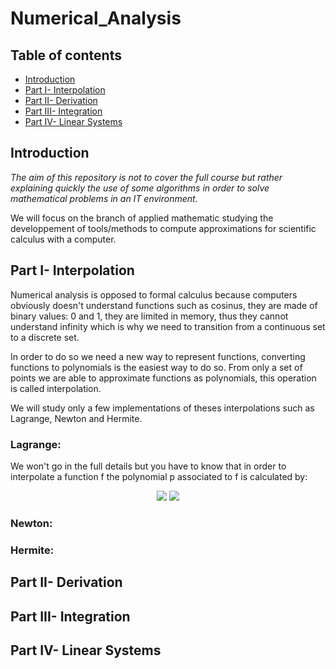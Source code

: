 # Numerical_Analysis

## Table of contents
* [Introduction](#Introduction)
* [Part I- Interpolation](#Part-I--Interpolation)
* [Part II- Derivation](#Part-II--Derivation)
* [Part III- Integration](#Part-III--Integration)
* [Part IV- Linear Systems](#Part-IV--Linear-Systems)

## Introduction
*The aim of this repository is not to cover the full course but rather explaining quickly the use of some algorithms in order to solve mathematical problems in an IT environment.*

We will focus on the branch of applied mathematic studying the developpement of tools/methods to compute approximations for scientific calculus with a computer.

## Part I- Interpolation

Numerical analysis is opposed to formal calculus because computers obviously doesn't understand functions such as cosinus, they are made of binary values: 0 and 1, they are limited in memory, thus they cannot understand infinity which is why we need to transition from a continuous set to a discrete set.

In order to do so we need a new way to represent functions, converting functions to polynomials is the easiest way to do so.
From only a set of points we are able to approximate functions as polynomials, this operation is called interpolation.

We will study only a few implementations of theses interpolations such as Lagrange, Newton and Hermite.

### Lagrange:

We won't go in the full details but you have to know that in order to interpolate a function f the polynomial p associated to f is calculated by:

<p align="center">
<img src="https://user-images.githubusercontent.com/65224852/144323270-41b6764c-3f32-48b2-8811-878daea02806.PNG">
<img src="https://user-images.githubusercontent.com/65224852/144323195-bf9a8c94-93ad-481b-8bdb-fd1b65a5603e.PNG">
</p>

### Newton:

### Hermite:

## Part II- Derivation

## Part III- Integration

## Part IV- Linear Systems

